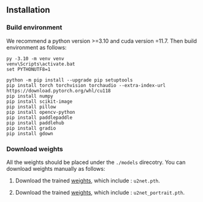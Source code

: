 ## Installation

### Build environment

We recommend a python version >=3.10 and cuda version =11.7. Then build environment as follows:

```shell
py -3.10 -m venv venv
venv\Scripts\activate.bat
set PYTHONUTF8=1

python -m pip install --upgrade pip setuptools
pip install torch torchvision torchaudio --extra-index-url https://download.pytorch.org/whl/cu118
pip install numpy
pip install scikit-image
pip install pillow
pip install opencv-python
pip install paddlepaddle
pip install paddlehub
pip install gradio
pip install gdown
```

### Download weights

All the weights should be placed under the `./models` direcotry. You can download weights manually as
follows:

1. Download the trained [weights](https://drive.google.com/uc?id=1ao1ovG1Qtx4b7EoskHXmi2E9rp5CHLcZ), which include : `u2net.pth`.

2. Download the trained [weights](https://drive.google.com/uc?id=1IG3HdpcRiDoWNookbncQjeaPN28t90yW), which include : `u2net_portrait.pth`.

